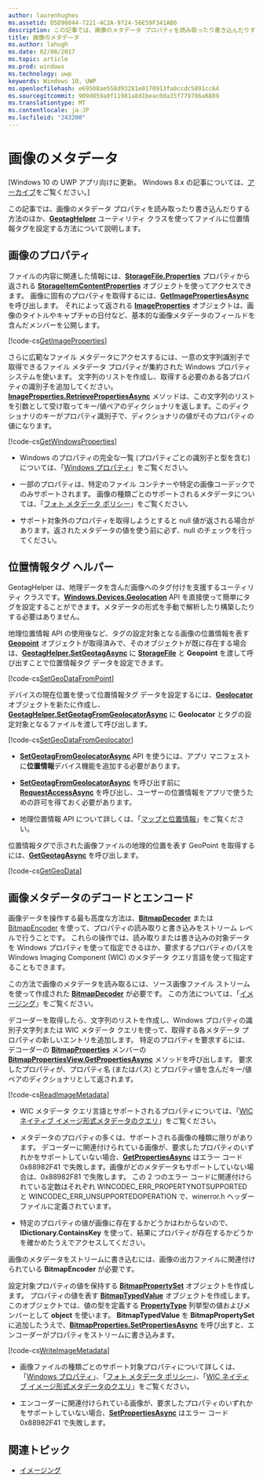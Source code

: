 ```yaml
---
author: laurenhughes
ms.assetid: D5D98044-7221-4C2A-9724-56E59F341AB0
description: この記事では、画像のメタデータ プロパティを読み取ったり書き込んだりする方法のほか、GeotagHelper ユーティリティ クラスを使ってファイルに位置情報タグを設定する方法について説明します。
title: 画像のメタデータ
ms.author: lahugh
ms.date: 02/08/2017
ms.topic: article
ms.prod: windows
ms.technology: uwp
keywords: Windows 10, UWP
ms.openlocfilehash: e69508ae558d93281e0170913fa0ccdc5891cc64
ms.sourcegitcommit: 909d859a0f11981a8d1beac0da35f779786a6889
ms.translationtype: MT
ms.contentlocale: ja-JP
ms.locfileid: "243200"
---
```

# <a name="image-metadata"></a>画像のメタデータ

\[Windows 10 の UWP アプリ向けに更新。 Windows 8.x の記事については、[アーカイブ](http://go.microsoft.com/fwlink/p/?linkid=619132)をご覧ください。\]


この記事では、画像のメタデータ プロパティを読み取ったり書き込んだりする方法のほか、[**GeotagHelper**](https://msdn.microsoft.com/library/windows/apps/dn903683) ユーティリティ クラスを使ってファイルに位置情報タグを設定する方法について説明します。

## <a name="image-properties"></a>画像のプロパティ

ファイルの内容に関連した情報には、[**StorageFile.Properties**](https://msdn.microsoft.com/library/windows/apps/br227225) プロパティから返される [**StorageItemContentProperties**](https://msdn.microsoft.com/library/windows/apps/hh770642) オブジェクトを使ってアクセスできます。 画像に固有のプロパティを取得するには、[**GetImagePropertiesAsync**](https://msdn.microsoft.com/library/windows/apps/hh770646) を呼び出します。 それによって返される [**ImageProperties**](https://msdn.microsoft.com/library/windows/apps/br207718) オブジェクトは、画像のタイトルやキャプチャの日付など、基本的な画像メタデータのフィールドを含んだメンバーを公開します。

[!code-cs[GetImageProperties](./code/ImagingWin10/cs/MainPage.xaml.cs#SnippetGetImageProperties)]

さらに広範なファイル メタデータにアクセスするには、一意の文字列識別子で取得できるファイル メタデータ プロパティが集約された Windows プロパティ システムを使います。 文字列のリストを作成し、取得する必要のある各プロパティの識別子を追加してください。 [**ImageProperties.RetrievePropertiesAsync**](https://msdn.microsoft.com/library/windows/apps/br207732) メソッドは、この文字列のリストを引数として受け取ってキー/値ペアのディクショナリを返します。このディクショナリのキーがプロパティ識別子で、ディクショナリの値がそのプロパティの値になります。

[!code-cs[GetWindowsProperties](./code/ImagingWin10/cs/MainPage.xaml.cs#SnippetGetWindowsProperties)]

-   Windows のプロパティの完全な一覧 (プロパティごとの識別子と型を含む) については、「[Windows プロパティ](https://msdn.microsoft.com/library/windows/desktop/dd561977)」をご覧ください。

-   一部のプロパティは、特定のファイル コンテナーや特定の画像コーデックでのみサポートされます。 画像の種類ごとのサポートされるメタデータについては、「[フォト メタデータ ポリシー](https://msdn.microsoft.com/library/windows/desktop/ee872003)」をご覧ください。

-   サポート対象外のプロパティを取得しようとすると null 値が返される場合があります。返されたメタデータの値を使う前に必ず、null のチェックを行ってください。

## <a name="geotag-helper"></a>位置情報タグ ヘルパー

GeotagHelper は、地理データを含んだ画像へのタグ付けを支援するユーティリティ クラスです。[**Windows.Devices.Geolocation**](https://msdn.microsoft.com/library/windows/apps/br225603) API を直接使って簡単にタグを設定することができます。メタデータの形式を手動で解析したり構築したりする必要はありません。

地理位置情報 API の使用後など、タグの設定対象となる画像の位置情報を表す [**Geopoint**](https://msdn.microsoft.com/library/windows/apps/dn263675) オブジェクトが取得済みで、そのオブジェクトが既に存在する場合は、[**GeotagHelper.SetGeotagAsync**](https://msdn.microsoft.com/library/windows/apps/dn903685) に [**StorageFile**](https://msdn.microsoft.com/library/windows/apps/br227171) と **Geopoint** を渡して呼び出すことで位置情報タグ データを設定できます。

[!code-cs[SetGeoDataFromPoint](./code/ImagingWin10/cs/MainPage.xaml.cs#SnippetSetGeoDataFromPoint)]

デバイスの現在位置を使って位置情報タグ データを設定するには、[**Geolocator**](https://msdn.microsoft.com/library/windows/apps/br225534) オブジェクトを新たに作成し、[**GeotagHelper.SetGeotagFromGeolocatorAsync**](https://msdn.microsoft.com/library/windows/apps/dn903686) に **Geolocator** とタグの設定対象となるファイルを渡して呼び出します。

[!code-cs[SetGeoDataFromGeolocator](./code/ImagingWin10/cs/MainPage.xaml.cs#SnippetSetGeoDataFromGeolocator)]

-   [**SetGeotagFromGeolocatorAsync**](https://msdn.microsoft.com/library/windows/apps/dn903686) API を使うには、アプリ マニフェストに**位置情報**デバイス機能を追加する必要があります。

-   [**SetGeotagFromGeolocatorAsync**](https://msdn.microsoft.com/library/windows/apps/dn903686) を呼び出す前に [**RequestAccessAsync**](https://msdn.microsoft.com/library/windows/apps/dn859152) を呼び出し、ユーザーの位置情報をアプリで使うための許可を得ておく必要があります。

-   地理位置情報 API について詳しくは、「[マップと位置情報](https://msdn.microsoft.com/library/windows/apps/mt219699)」をご覧ください。

位置情報タグで示された画像ファイルの地理的位置を表す GeoPoint を取得するには、[**GetGeotagAsync**](https://msdn.microsoft.com/library/windows/apps/dn903684) を呼び出します。

[!code-cs[GetGeoData](./code/ImagingWin10/cs/MainPage.xaml.cs#SnippetGetGeoData)]

## <a name="decode-and-encode-image-metadata"></a>画像メタデータのデコードとエンコード

画像データを操作する最も高度な方法は、[**BitmapDecoder**](https://msdn.microsoft.com/library/windows/apps/br226176) または [BitmapEncoder](bitmapencoder-options-reference.md) を使って、プロパティの読み取りと書き込みをストリーム レベルで行うことです。 これらの操作では、読み取りまたは書き込みの対象データを Windows プロパティを使って指定できるほか、要求するプロパティのパスを Windows Imaging Component (WIC) のメタデータ クエリ言語を使って指定することもできます。

この方法で画像のメタデータを読み取るには、ソース画像ファイル ストリームを使って作成された [**BitmapDecoder**](https://msdn.microsoft.com/library/windows/apps/br226176) が必要です。 この方法については、「[イメージング](imaging.md)」をご覧ください。

デコーダーを取得したら、文字列のリストを作成し、Windows プロパティの識別子文字列または WIC メタデータ クエリを使って、取得する各メタデータ プロパティの新しいエントリを追加します。 特定のプロパティを要求するには、デコーダーの [**BitmapProperties**](https://msdn.microsoft.com/library/windows/apps/br226248) メンバーの [**BitmapPropertiesView.GetPropertiesAsync**](https://msdn.microsoft.com/library/windows/apps/br226250) メソッドを呼び出します。 要求したプロパティが、プロパティ名 (またはパス) とプロパティ値を含んだキー/値ペアのディクショナリとして返されます。

[!code-cs[ReadImageMetadata](./code/ImagingWin10/cs/MainPage.xaml.cs#SnippetReadImageMetadata)]

-   WIC メタデータ クエリ言語とサポートされるプロパティについては、「[WIC ネイティブ イメージ形式メタデータのクエリ](https://msdn.microsoft.com/library/windows/desktop/ee719904)」をご覧ください。

-   メタデータのプロパティの多くは、サポートされる画像の種類に限りがあります。 デコーダーに関連付けられている画像が、要求したプロパティのいずれかをサポートしていない場合、[**GetPropertiesAsync**](https://msdn.microsoft.com/library/windows/apps/br226250) はエラー コード 0x88982F41 で失敗します。画像がどのメタデータもサポートしていない場合は、0x88982F81 で失敗します。 この 2 つのエラー コードに関連付けられている定数はそれぞれ WINCODEC\_ERR\_PROPERTYNOTSUPPORTED と WINCODEC\_ERR\_UNSUPPORTEDOPERATION で、winerror.h ヘッダー ファイルに定義されています。
-   特定のプロパティの値が画像に存在するかどうかはわからないので、**IDictionary.ContainsKey** を使って、結果にプロパティが存在するかどうかを確かめたうえでアクセスしてください。

画像のメタデータをストリームに書き込むには、画像の出力ファイルに関連付けられている **BitmapEncoder** が必要です。

設定対象プロパティの値を保持する [**BitmapPropertySet**](https://msdn.microsoft.com/library/windows/apps/hh974338) オブジェクトを作成します。 プロパティの値を表す [**BitmapTypedValue**](https://msdn.microsoft.com/library/windows/apps/hh700687) オブジェクトを作成します。 このオブジェクトでは、値の型を定義する [**PropertyType**](https://msdn.microsoft.com/library/windows/apps/br225871) 列挙型の値およびメンバーとして **object** を使います。 **BitmapTypedValue** を **BitmapPropertySet** に追加したうえで、[**BitmapProperties.SetPropertiesAsync**](https://msdn.microsoft.com/library/windows/apps/br226252) を呼び出すと、エンコーダーがプロパティをストリームに書き込みます。

[!code-cs[WriteImageMetadata](./code/ImagingWin10/cs/MainPage.xaml.cs#SnippetWriteImageMetadata)]

-   画像ファイルの種類ごとのサポート対象プロパティについて詳しくは、「[Windows プロパティ](https://msdn.microsoft.com/library/windows/desktop/dd561977)」、「[フォト メタデータ ポリシー](https://msdn.microsoft.com/library/windows/desktop/ee872003)」、「[WIC ネイティブ イメージ形式メタデータのクエリ](https://msdn.microsoft.com/library/windows/desktop/ee719904)」をご覧ください。

-   エンコーダーに関連付けられている画像が、要求したプロパティのいずれかをサポートしていない場合、[**SetPropertiesAsync**](https://msdn.microsoft.com/library/windows/apps/br226252) はエラー コード 0x88982F41 で失敗します。

## <a name="related-topics"></a>関連トピック

* [イメージング](imaging.md)
 

 




